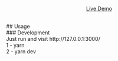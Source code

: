 

<p align='center'>
<a href="https://vercel.com/emanueljtc/tecnical-test-c381">Live Demo</a>
</p>

</br>
## Usage
</br>
### Development
</br>
Just run and visit http://127.0.0.1:3000/
</br>
1 - yarn
</br>
2 - yarn dev
 
 
